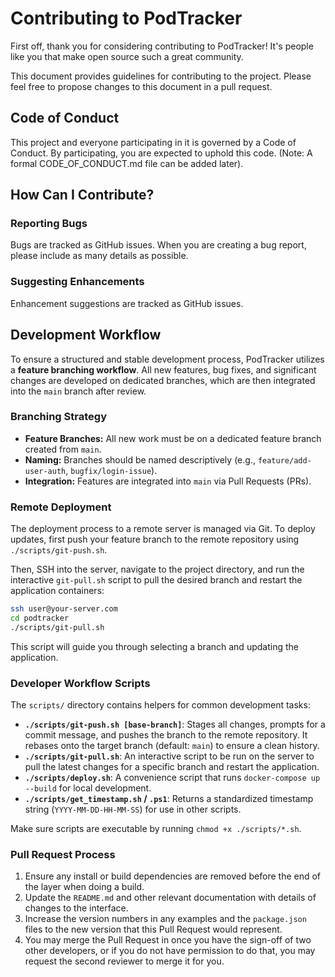 # Contributing to PodTracker

First off, thank you for considering contributing to PodTracker! It's people like you that make open source such a great community.

This document provides guidelines for contributing to the project. Please feel free to propose changes to this document in a pull request.

## Code of Conduct

This project and everyone participating in it is governed by a Code of Conduct. By participating, you are expected to uphold this code. (Note: A formal CODE_OF_CONDUCT.md file can be added later).

## How Can I Contribute?

### Reporting Bugs

Bugs are tracked as GitHub issues. When you are creating a bug report, please include as many details as possible.

### Suggesting Enhancements

Enhancement suggestions are tracked as GitHub issues.

## Development Workflow

To ensure a structured and stable development process, PodTracker utilizes a **feature branching workflow**. All new features, bug fixes, and significant changes are developed on dedicated branches, which are then integrated into the `main` branch after review.

### Branching Strategy

-   **Feature Branches:** All new work must be on a dedicated feature branch created from `main`.
-   **Naming:** Branches should be named descriptively (e.g., `feature/add-user-auth`, `bugfix/login-issue`).
-   **Integration:** Features are integrated into `main` via Pull Requests (PRs).

### Remote Deployment

The deployment process to a remote server is managed via Git. To deploy updates, first push your feature branch to the remote repository using `./scripts/git-push.sh`.

Then, SSH into the server, navigate to the project directory, and run the interactive `git-pull.sh` script to pull the desired branch and restart the application containers:
```bash
ssh user@your-server.com
cd podtracker
./scripts/git-pull.sh
```

This script will guide you through selecting a branch and updating the application.

### Developer Workflow Scripts

The `scripts/` directory contains helpers for common development tasks:

- **`./scripts/git-push.sh [base-branch]`**: Stages all changes, prompts for a commit message, and pushes the branch to the remote repository. It rebases onto the target branch (default: `main`) to ensure a clean history.
- **`./scripts/git-pull.sh`**: An interactive script to be run on the server to pull the latest changes for a specific branch and restart the application.
- **`./scripts/deploy.sh`**: A convenience script that runs `docker-compose up --build` for local development.
- **`./scripts/get_timestamp.sh` / `.ps1`**: Returns a standardized timestamp string (`YYYY-MM-DD-HH-MM-SS`) for use in other scripts.

Make sure scripts are executable by running `chmod +x ./scripts/*.sh`.

### Pull Request Process

1.  Ensure any install or build dependencies are removed before the end of the layer when doing a build.
2.  Update the `README.md` and other relevant documentation with details of changes to the interface.
3.  Increase the version numbers in any examples and the `package.json` files to the new version that this Pull Request would represent.
4.  You may merge the Pull Request in once you have the sign-off of two other developers, or if you do not have permission to do that, you may request the second reviewer to merge it for you.